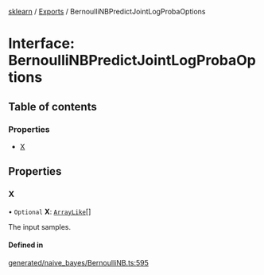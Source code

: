 [sklearn](../readme.md) / [Exports](../modules.md) / BernoulliNBPredictJointLogProbaOptions

# Interface: BernoulliNBPredictJointLogProbaOptions

## Table of contents

### Properties

- [X](BernoulliNBPredictJointLogProbaOptions.md#x)

## Properties

### X

• `Optional` **X**: [`ArrayLike`](../modules.md#arraylike)[]

The input samples.

#### Defined in

[generated/naive_bayes/BernoulliNB.ts:595](https://github.com/transitive-bullshit/scikit-learn-ts/blob/367336a/packages/sklearn/src/generated/naive_bayes/BernoulliNB.ts#L595)
